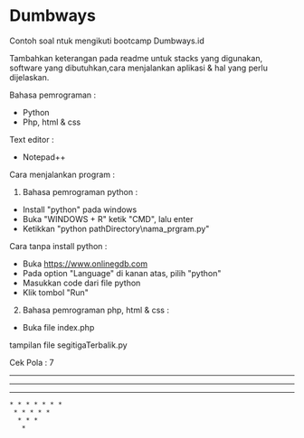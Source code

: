 # Dumbways
Contoh soal ntuk mengikuti bootcamp Dumbways.id

Tambahkan keterangan pada readme untuk stacks yang digunakan, software yang dibutuhkan,cara menjalankan aplikasi & hal yang perlu dijelaskan.

Bahasa pemrograman :
- Python
- Php, html & css

Text editor :
- Notepad++


Cara menjalankan program :

1. Bahasa pemrograman python :
- Install "python" pada windows
- Buka "WINDOWS + R" ketik "CMD", lalu enter
- Ketikkan "python pathDirectory\nama_prgram.py"

 Cara tanpa install python :
- Buka https://www.onlinegdb.com
- Pada option "Language" di kanan atas, pilih "python"
- Masukkan code dari file python
- Klik tombol "Run"


2. Bahasa pemrograman php, html & css :
- Buka file index.php



tampilan file segitigaTerbalik.py

Cek Pola : 7

 * * * * * * * * * * * * *
  * * * * * * * * * * *
   * * * * * * * * *
    * * * * * * *
     * * * * *
      * * *
       *

